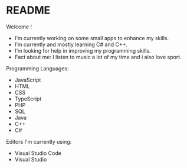 # README
Welcome !

-  I’m currently working on some small apps to enhance my skills.
-  I’m currently and mostly learning C# and C++.
-  I’m looking for help in improving my programming skills.
-  Fact about me: I listen to music a lot of my time and i also love sport.

Programming Languages: 
- JavaScript
- HTML
- CSS
- TypeScript
- PHP
- SQL
- Java
- C++
- C#

Editors I'm currently using: 
- Visual Studio Code
- Visual Studio
